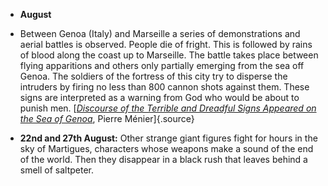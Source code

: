 ﻿- **August**

- Between Genoa (Italy) and Marseille a series of demonstrations and aerial battles is observed. People die of fright. This is followed by rains of blood along the coast up to Marseille. The battle takes place between flying apparitions and others only partially emerging from the sea off Genoa. The soldiers of the fortress of this city try to disperse the intruders by firing no less than 800 cannon shots against them. These signs are interpreted as a warning from God who would be about to punish men. [[_Discourse of the Terrible and Dreadful Signs Appeared on the Sea of Genoa_](1608_Article.html), Pierre Ménier]{.source}


-   **22nd and 27th August:** Other strange giant figures fight for hours in the sky of Martigues, characters whose weapons make a sound of the end of the world. Then they disappear in a black rush that leaves behind a smell of saltpeter.
